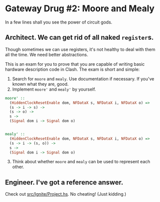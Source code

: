 # Gateway Drug #2: Moore and Mealy

In a few lines shall you see the power of circuit gods.

## Architect. We can get rid of all naked `register`s.

Though sometimes we can use registers, it's not healthy to deal with them all the time. We need better abstractions.

This is an exam for you to prove that you are capable of writing basic hardware description code in Clash.  The exam is short and simple:

1. Search for `moore` and `mealy`. Use documentation if necessary. If you've known what they are, good.
2. Implement `moore'` and `mealy'` by yourself.

```haskell
moore' ::
  (HiddenClockResetEnable dom, NFDataX s, NFDataX i, NFDataX o) =>
  (s -> i -> s) ->
  (s -> o) ->
  s ->
  (Signal dom i -> Signal dom o)


mealy' ::
  (HiddenClockResetEnable dom, NFDataX s, NFDataX i, NFDataX o) =>
  (s -> i -> (s, o)) ->
  s ->
  (Signal dom i -> Signal dom o)


```

3. Think about whether `moore` and `mealy` can be used to represent each other.

## Engineer. I've got a reference answer.

Check out [src/Ignite/Project.hs](../src/Ignite/Project.hs). No cheating! (Just kidding.)
